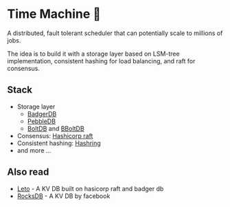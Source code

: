 # Time Machine 🐓
A distributed, fault tolerant scheduler that can potentially scale to millions of jobs. 

The idea is to build it with a storage layer based on LSM-tree implementation, consistent hashing for load balancing, and raft for consensus.

## Stack
* Storage layer
    * [BadgerDB](https://github.com/dgraph-io/badger)
    * [PebbleDB](https://github.com/cockroachdb/pebble)
    * [BoltDB](https://github.com/boltdb/bolt) and [BBoltDB](https://github.com/etcd-io/bbolt)
* Consensus: [Hashicorp raft](https://github.com/hashicorp/raft)
* Consistent hashing: [Hashring](https://github.com/serialx/hashring)
* and more ...


## Also read
* [Leto](https://github.com/yongman/leto) - A KV DB built on hasicorp raft and badger db
* [RocksDB](https://github.com/facebook/rocksdb) - A KV DB by facebook